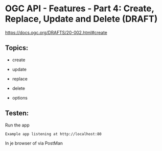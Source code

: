 # OGC API - Features - Part 4: Create, Replace, Update and Delete (DRAFT)

https://docs.ogc.org/DRAFTS/20-002.html#create

## Topics:

- create
- update
- replace
- delete

- options

## Testen:
Run the app

`Example app listening at http://localhost:80`

In je browser of via PostMan

